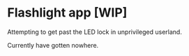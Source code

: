 # Flashlight app [WIP]

Attempting to get past the LED lock in unprivileged userland.

Currently have gotten nowhere.
